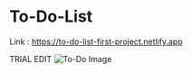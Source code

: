 # To-Do-List
Link : https://to-do-list-first-project.netlify.app

TRIAL EDIT
![To-Do Image](https://user-images.githubusercontent.com/87034860/129209622-03931406-05cd-4cb3-a2b1-b72785bd6f13.PNG)

